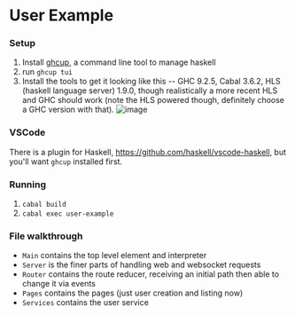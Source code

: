 # User Example

### Setup

1. Install [ghcup](https://www.haskell.org/ghcup/), a command line tool to manage haskell
2. run `ghcup tui`
3. Install the tools to get it looking like this -- GHC 9.2.5, Cabal 3.6.2, HLS (haskell language server) 1.9.0, though realistically a more recent HLS and GHC should work (note the HLS powered though, definitely choose a GHC version with that).
 ![image](https://user-images.githubusercontent.com/1423526/234316556-d0778114-6c7e-4e4e-8284-838637d163f1.png)

### VSCode
There is a plugin for Haskell, https://github.com/haskell/vscode-haskell, but you'll want `ghcup` installed first.

### Running

1. `cabal build`
2. `cabal exec user-example`

### File walkthrough
* `Main` contains the top level element and interpreter
* `Server` is the finer parts of handling web and websocket requests
* `Router` contains the route reducer, receiving an initial path then able to change it via events
* `Pages` contains the pages (just user creation and listing now)
* `Services` contains the user service
